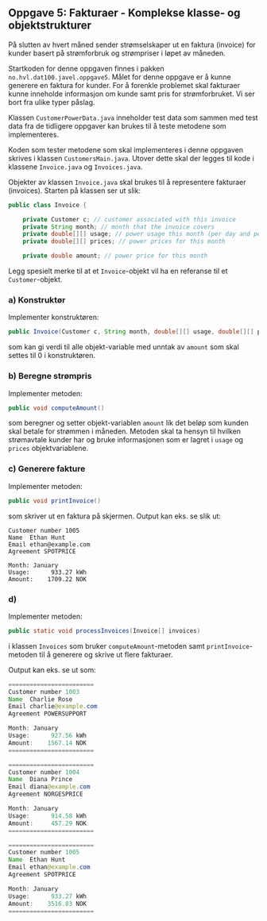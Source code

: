 ## Oppgave 5: Fakturaer - Komplekse klasse- og objektstrukturer

På slutten av hvert måned sender strømselskaper ut en faktura (invoice) for kunder basert på strømforbruk og strømpriser i løpet av måneden.

Startkoden for denne oppgaven finnes i pakken `no.hvl.dat100.javel.oppgave5`. Målet for denne oppgave er å kunne generere en faktura for kunder. For å forenkle problemet skal fakturaer kunne inneholde informasjon om kunde samt pris for strømforbruket. Vi ser bort fra ulike typer påslag.

Klassen `CustomerPowerData.java` inneholder test data som sammen med test data fra de tidligere oppgaver kan brukes til å teste metodene som implementeres.

Koden som tester metodene som skal implementeres i denne oppgaven skrives i klassen `CustomersMain.java`. Utover dette skal der legges til kode i klassene `Invoice.java` og `Invoices.java`.

Objekter av klassen `Invoice.java` skal brukes til å representere fakturaer (invoices). Starten på klassen ser ut slik:

```java
public class Invoice {

    private Customer c; // customer associated with this invoice
    private String month; // month that the invoice covers
    private double[][] usage; // power usage this month (per day and per hour)
    private double[][] prices; // power prices for this month

    private double amount; // power price for this month

```

Legg spesielt merke til at et `Invoice`-objekt vil ha en referanse til et `Customer`-objekt.

### a) Konstruktør

Implementer konstruktøren:

```java
public Invoice(Customer c, String month, double[][] usage, double[][] power_prices)
```

som kan gi verdi til alle objekt-variable med unntak av `amount` som skal settes til 0 i konstruktøren.

### b) Beregne strømpris

Implementer metoden:

```java
public void computeAmount()
```

som beregner og setter objekt-variablen `amount` lik det beløp som kunden skal betale for strømmen i måneden. Metoden skal ta hensyn til hvilken strømavtale kunder har og bruke informasjonen som er lagret i `usage` og `prices` objektvariablene.

### c) Generere fakture

Implementer metoden:

```java
public void printInvoice()
```

som skriver ut en faktura på skjermen. Output kan eks. se slik ut:

```
Customer number 1005
Name  Ethan Hunt
Email ethan@example.com
Agreement SPOTPRICE

Month: January
Usage:      933.27 kWh
Amount:    1709.22 NOK
```

### d) 

Implementer metoden:

```java
public static void processInvoices(Invoice[] invoices)
```

i klassen `Invoices` som bruker `computeAmount`-metoden samt `printInvoice`-metoden til å generere og skrive ut flere fakturaer.

Output kan eks. se ut som:

```java
========================
Customer number 1003
Name  Charlie Rose
Email charlie@example.com
Agreement POWERSUPPORT

Month: January
Usage:      927.56 kWh
Amount:    1567.14 NOK
========================

========================
Customer number 1004
Name  Diana Prince
Email diana@example.com
Agreement NORGESPRICE

Month: January
Usage:      914.58 kWh
Amount:     457.29 NOK
========================

========================
Customer number 1005
Name  Ethan Hunt
Email ethan@example.com
Agreement SPOTPRICE

Month: January
Usage:      933.27 kWh
Amount:    3516.83 NOK
========================

```




